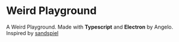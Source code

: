 # Weird Playground
A Weird Playground. Made with **Typescript** and **Electron** by Angelo.
Inspired by [sandspiel](https://sandspiel.club)
